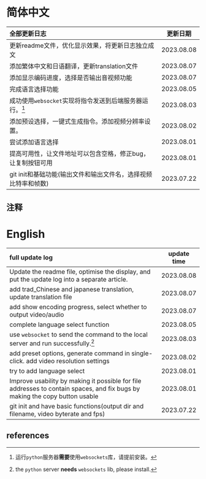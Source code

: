 # 简体中文
| 全部更新日志                                                   |  更新日期  |
| :------------------------------------------------------------- | :--------: |
| 更新readme文件，优化显示效果，将更新日志独立成文               | 2023.08.08 |
| 添加繁体中文和日语翻译，更新translation文件                    | 2023.08.07 |
| 添加显示编码进度，选择是否输出音视频功能                       | 2023.08.07 |
| 完成语言选择功能                                               | 2023.08.05 |
| 成功使用`websocket`实现将指令发送到后端服务器运行。[^zh1]      | 2023.08.03 |
| 添加预设选择，一键式生成指令。添加视频分辨率设置。             | 2023.08.02 |
| 尝试添加语言选择                                               | 2023.08.01 |
| 提高可用性，让文件地址可以包含空格，修正bug，让复制按钮可用    | 2023.08.01 |
| git init和基础功能(输出文件和输出文件名，选择视频比特率和帧数) | 2023.07.22 |

## 注释
[^zh1]: 运行`python`服务器**需要**使用`websockets`库，请提前安装。

# English

| full update log                                                                                                             | update time |
| :-------------------------------------------------------------------------------------------------------------------------- | :---------: |
| Update the readme file, optimise the display, and put the update log into a separate article.                               | 2023.08.08  |
| add trad_Chinese and japanese translation, update translation file                                                          | 2023.08.07  |
| add show encoding progress, select whether to output video/audio                                                            | 2023.08.07  |
| complete language select function                                                                                           | 2023.08.05  |
| use `websocket` to send the command to the local server and run successfully.[^en1]                                         | 2023.08.03  |
| add preset options, generate command in single-click. add video resolution settings                                         | 2023.08.02  |
| try to add language select                                                                                                  | 2023.08.01  |
| Improve usability by making it possible for file addresses to contain spaces, and fix bugs by making the copy button usable | 2023.08.01  |
| git init and have basic functions(output dir and filename, video byterate and fps)                                          | 2023.07.22  |

## references
[^en1]: the `python` server **needs** `websockets` lib, please install.